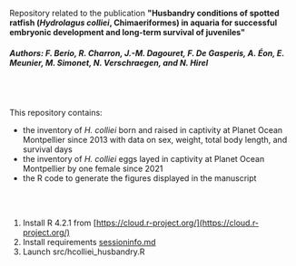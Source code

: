 Repository related to the publication **"Husbandry conditions of spotted ratfish (*Hydrolagus colliei*, Chimaeriformes) in aquaria for successful embryonic development and long-term survival of juveniles"**


<h5>Authors: F. Berio, R. Charron, J.-M. Dagouret, F. De Gasperis, A. Éon, E. Meunier, M. Simonet, N. Verschraegen, and N. Hirel</h5>

<br><br>

This repository contains:
- the inventory of *H. colliei* born and raised in captivity at Planet Ocean Montpellier since 2013 with data on sex, weight, total body length, and survival days
- the inventory of *H. colliei* eggs layed in captivity at Planet Ocean Montpellier by one female since 2021
- the R code to generate the figures displayed in the manuscript

<br><br>

1. Install R 4.2.1 from [https://cloud.r-project.org/](https://cloud.r-project.org/)
2. Install requirements [sessioninfo.md](sessioninfo.md)
3. Launch src/hcolliei_husbandry.R
